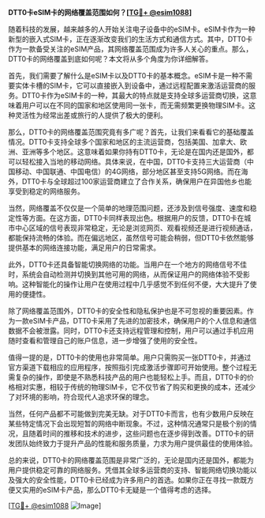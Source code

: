 **DTT0卡eSIM卡的网络覆盖范围如何？[[TG💪+ @esim1088](https://t.me/s/esim1088)]**

随着科技的发展，越来越多的人开始关注电子设备中的eSIM卡。eSIM卡作为一种新型的嵌入式SIM卡，正在逐渐改变我们的生活方式和通信方式。其中，DTT0卡作为一款备受关注的eSIM产品，其网络覆盖范围成为许多人关心的重点。那么，DTT0卡的网络覆盖到底如何呢？本文将从多个角度为你详细解答。

首先，我们需要了解什么是eSIM卡以及DTT0卡的基本概念。eSIM卡是一种不需要实体卡槽的SIM卡，它可以直接嵌入到设备中，通过远程配置来激活运营商的服务。DTT0卡作为eSIM卡的一种，其最大的特点就是支持全球多运营商切换，这意味着用户可以在不同的国家和地区使用同一张卡，而无需频繁更换物理SIM卡。这种灵活性为经常出差或旅行的人提供了极大的便利。

那么，DTT0卡的网络覆盖范围究竟有多广呢？首先，让我们来看看它的基础覆盖情况。DTT0卡支持全球多个国家和地区的主流运营商，包括美国、加拿大、欧洲、亚洲等多个地区。这意味着如果你持有DTT0卡，无论是在国内还是国外，都可以轻松接入当地的移动网络。具体来说，在中国，DTT0卡支持三大运营商（中国移动、中国联通、中国电信）的4G网络，部分地区甚至支持5G网络。而在海外，DTT0卡与全球超过100家运营商建立了合作关系，确保用户在异国他乡也能享受到稳定的网络服务。

当然，网络覆盖不仅仅是一个简单的地理范围问题，还涉及到信号强度、速度和稳定性等方面。在这方面，DTT0卡同样表现出色。根据用户的反馈，DTT0卡在城市中心区域的信号表现非常稳定，无论是浏览网页、观看视频还是进行视频通话，都能保持流畅的体验。而在偏远地区，虽然信号可能会稍弱，但DTT0卡依然能够提供基本的网络连接功能，满足用户的日常需求。

此外，DTT0卡还具备智能切换网络的功能。当用户在一个地方的网络信号不佳时，系统会自动检测并切换到其他可用的网络，从而保证用户的网络体验不受影响。这种智能化的操作让用户在使用过程中几乎感觉不到任何不便，大大提升了使用的便捷性。

除了网络覆盖范围外，DTT0卡的安全性和隐私保护也是不可忽视的重要因素。作为一款eSIM卡产品，DTT0卡采用了先进的加密技术，确保用户的个人信息和通信数据不会被泄露。同时，DTT0卡还支持远程管理和控制，用户可以通过手机应用随时查看和管理自己的账户信息，进一步增强了使用的安全性。

值得一提的是，DTT0卡的使用也非常简单。用户只需购买一张DTT0卡，并通过官方渠道下载相应的应用程序，按照指引完成激活步骤即可开始使用。整个过程无需复杂的操作，即使是不熟悉科技产品的用户也能轻松上手。而且，DTT0卡的价格相对实惠，相较于传统的物理SIM卡，它不仅节省了购买和更换的成本，还减少了对环境的影响，符合现代人追求环保的理念。

当然，任何产品都不可能做到完美无缺。对于DTT0卡而言，也有少数用户反映在某些特定情况下会出现短暂的网络中断现象。不过，这种情况通常只是极个别的情况，且随着时间的推移和技术的进步，这些问题也在逐步得到改善。DTT0卡的研发团队始终致力于提升产品的性能和服务质量，力求为用户提供最佳的使用体验。

总的来说，DTT0卡的网络覆盖范围是非常广泛的，无论是国内还是国外，都能为用户提供稳定可靠的网络服务。凭借其全球多运营商的支持、智能网络切换功能以及强大的安全性能，DTT0卡已经成为许多用户的首选。如果你正在寻找一款既方便又实用的eSIM卡产品，那么DTT0卡无疑是一个值得考虑的选择。

[[TG💪+ @esim1088](https://t.me/s/esim1088) ![Image](https://i.postimg.cc/4NQfJmqS/Snipaste-2025-05-13-00-14-12.png)]